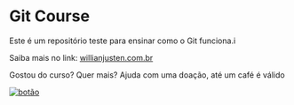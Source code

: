 # Git Course

Este é um repositório teste para ensinar como o Git funciona.i

Saiba mais no link: [willianjusten.com.br](http://willianjusten.com.br)

Gostou do curso? Quer mais? Ajuda com uma doação, até um café é válido

[![botão](https://www.google.com/url?sa=i&url=https%3A%2F%2Fgithub.com%2Fmplanckensteiner%2FPortfolio&psig=AOvVaw0rKqyezDBYkC4Ele_TkFpO&ust=1670371607056000&source=images&cd=vfe&ved=0CA0QjRxqFwoTCJCx4cLZ4_sCFQAAAAAdAAAAABAE)](http://github.com/GabrielAraujoBarbosa) 
